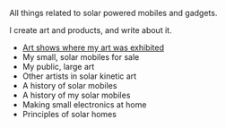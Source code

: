 All things related to solar powered mobiles and gadgets.

I create art and products, and write about it.

- [Art shows where my art was exhibited](https://guides.github.com/features/mastering-markdown/)
- My small, solar mobiles for sale
- My public, large art
- Other artists in solar kinetic art
- A history of solar mobiles
- A history of my solar mobiles
- Making small electronics at home
- Principles of solar homes

<!---


**Bold** and _Italic_ and `Code` text

[Link](url) and ![Image](src)
```

For more details see [GitHub Flavored Markdown](https://guides.github.com/features/mastering-markdown/).

### Jekyll Themes

Your Pages site will use the layout and styles from the Jekyll theme you have selected in your [repository settings](https://github.com/bootchk/solabile.github.io/settings). The name of this theme is saved in the Jekyll `_config.yml` configuration file.

### Support or Contact

Having trouble with Pages? Check out our [documentation](https://docs.github.com/categories/github-pages-basics/) or [contact support](https://github.com/contact) and we’ll help you sort it out.
-->
